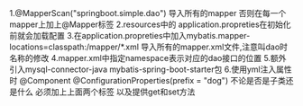 1.@MapperScan("springboot.simple.dao") 导入所有的mapper 否则在每一个mapper上加上@Mapper标签
2.resources中的 application.propreties在初始化前就会加载配置
3.在application.propreties中加入mybatis.mapper-locations=classpath:/mapper/*.xml
    导入所有的mapper.xml文件,注意叫dao时名称的修改 
4.mapper.xml中指定namespace表示对应的dao接口的位置
5.额外引入mysql-connector-java mybatis-spring-boot-starter包
6.使用yml注入属性时  @Component
              @ConfigurationProperties(prefix = "dog")
              不论是否是子类还是什么 必须加上上面两个标签
              以及提供get和set方法
